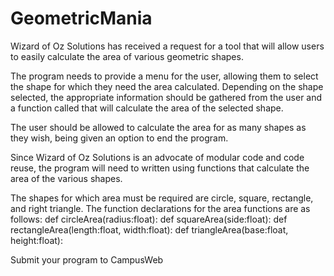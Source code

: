 # GeometricMania

Wizard of Oz Solutions has received a request for a tool that will allow users to easily calculate the area of various geometric shapes.

The program needs to provide a menu for the user, allowing them to select the shape for which they need the area calculated.  Depending on the shape selected, the appropriate information should be gathered from the user and a function called that will calculate the area of the selected shape.

The user should be allowed to calculate the area for as many shapes as they wish, being given an option to end the program.

Since Wizard of Oz Solutions is an advocate of modular code and code reuse, the program will need to written using functions that calculate the area of the various shapes.

The shapes for which area must be required are circle, square, rectangle, and right triangle.  The function declarations for the area functions are as follows:
  def circleArea(radius:float):
  def squareArea(side:float):
  def rectangleArea(length:float, width:float):
  def triangleArea(base:float, height:float):
  
Submit your program to CampusWeb


